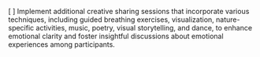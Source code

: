 [ ] Implement additional creative sharing sessions that incorporate various techniques, including guided breathing exercises, visualization, nature-specific activities, music, poetry, visual storytelling, and dance, to enhance emotional clarity and foster insightful discussions about emotional experiences among participants.